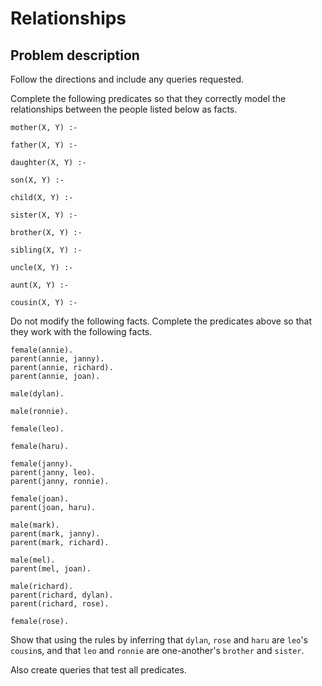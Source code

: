 Relationships
=====================================================================

## Problem description

Follow the directions and include any queries requested. 

Complete the following predicates so that they correctly model the relationships between the people listed below as facts.
```
mother(X, Y) :-

father(X, Y) :-

daughter(X, Y) :-

son(X, Y) :-

child(X, Y) :-

sister(X, Y) :-

brother(X, Y) :-

sibling(X, Y) :-

uncle(X, Y) :-

aunt(X, Y) :-

cousin(X, Y) :-
```

Do not modify the following facts. Complete the predicates above so that they work with the following facts.
```
female(annie).
parent(annie, janny).
parent(annie, richard).
parent(annie, joan).

male(dylan).

male(ronnie).

female(leo).

female(haru).

female(janny).
parent(janny, leo).
parent(janny, ronnie).

female(joan).
parent(joan, haru).

male(mark).
parent(mark, janny).
parent(mark, richard).

male(mel).
parent(mel, joan).

male(richard).
parent(richard, dylan).
parent(richard, rose).

female(rose).
```

Show that using the rules by inferring that `dylan`, `rose` and `haru` are `leo`'s `cousin`s, and that `leo` and `ronnie` are one-another's `brother` and `sister`.

Also create queries that test all predicates.
